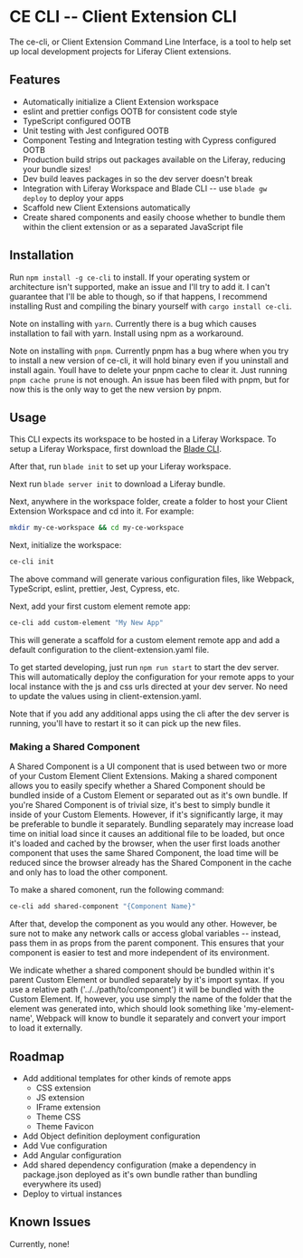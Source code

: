 # CE CLI -- Client Extension CLI

The ce-cli, or Client Extension Command Line Interface, is a tool to help
set up local development projects for Liferay Client extensions.

## Features

- Automatically initialize a Client Extension workspace
- eslint and prettier configs OOTB for consistent code style
- TypeScript configured OOTB
- Unit testing with Jest configured OOTB
- Component Testing and Integration testing with Cypress configured OOTB
- Production build strips out packages available on the Liferay, reducing your bundle sizes!
- Dev build leaves packages in so the dev server doesn't break
- Integration with Liferay Workspace and Blade CLI -- use `blade gw deploy` to deploy your apps
- Scaffold new Client Extensions automatically
- Create shared components and easily choose whether to bundle them within the client extension or as a separated JavaScript file

## Installation

Run `npm install -g ce-cli` to install. If your operating system or architecture isn't supported, make an issue
and I'll try to add it. I can't guarantee that I'll be able to though, so if that happens, I recommend installing
Rust and compiling the binary yourself with `cargo install ce-cli`.

Note on installing with `yarn`. Currently there is a bug which causes installation to fail with yarn. Install using npm as a workaround.

Note on installing with `pnpm`. Currently pnpm has a bug where when you try to install a new version of ce-cli, it will
hold binary even if you uninstall and install again. Youll have to delete your pnpm cache to clear it. Just running
`pnpm cache prune` is not enough. An issue has been filed with pnpm, but for now this is the only way to get the new version
by pnpm.

## Usage

This CLI expects its workspace to be hosted in a Liferay Workspace.
To setup a Liferay Workspace, first download the [Blade CLI](https://help.liferay.com/hc/en-us/articles/360017885232-Installing-Blade-CLI-).

After that, run `blade init` to set up your Liferay workspace.

Next run `blade server init` to download a Liferay bundle.

Next, anywhere in the workspace folder, create a folder to host your Client Extension Workspace and cd into it.
For example:

```bash
mkdir my-ce-workspace && cd my-ce-workspace
```

Next, initialize the workspace:

```bash
ce-cli init
```

The above command will generate various configuration files, like Webpack, TypeScript, eslint, prettier, Jest, Cypress, etc.

Next, add your first custom element remote app:

```bash
ce-cli add custom-element "My New App"
```

This will generate a scaffold for a custom element remote app and add a default configuration to the client-extension.yaml file.

To get started developing, just run `npm run start` to start the dev server. This will automatically deploy the configuration
for your remote apps to your local instance with the js and css urls directed at your dev server. No need to update the values
using in client-extension.yaml.

Note that if you add any additional apps using the cli after the dev server is running, you'll have to restart it so it can
pick up the new files.

### Making a Shared Component

A Shared Component is a UI component that is used between two or more of your Custom Element Client Extensions.
Making a shared component allows you to easily specify whether a Shared Component should be bundled inside of
a Custom Element or separated out as it's own bundle. If you're Shared Component is of trivial size, it's best
to simply bundle it inside of your Custom Elements. However, if it's significantly large, it may be preferable
to bundle it separately. Bundling separately may increase load time on initial load since it causes an additional
file to be loaded, but once it's loaded and cached by the browser, when the user first loads another component
that uses the same Shared Component, the load time will be reduced since the browser already has the Shared
Component in the cache and only has to load the other component.

To make a shared comonent, run the following command:

```bash
ce-cli add shared-component "{Component Name}"
```

After that, develop the component as you would any other. However, be sure not to make any network calls or
access global variables -- instead, pass them in as props from the parent component. This ensures that your
component is easier to test and more independent of its environment.

We indicate whether a shared component should be bundled within it's parent Custom Element or bundled separately
by it's import syntax. If you use a relative path ('../../path/to/component') it will be bundled with the
Custom Element. If, however, you use simply the name of the folder that the element was generated into,
which should look something like 'my-element-name', Webpack will know to bundle it separately and convert your
import to load it externally.

## Roadmap

- Add additional templates for other kinds of remote apps
  - CSS extension
  - JS extension
  - IFrame extension
  - Theme CSS
  - Theme Favicon
- Add Object definition deployment configuration
- Add Vue configuration
- Add Angular configuration
- Add shared dependency configuration (make a dependency in package.json deployed as it's own bundle rather than bundling everywhere its used)
- Deploy to virtual instances

## Known Issues

Currently, none!
